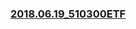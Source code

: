 ### [2018.06.19_510300ETF](http://nbviewer.jupyter.org/github/bitbyte27/PythonQuant/tree/master/ETF/2018.06.19_510300ETF/)
